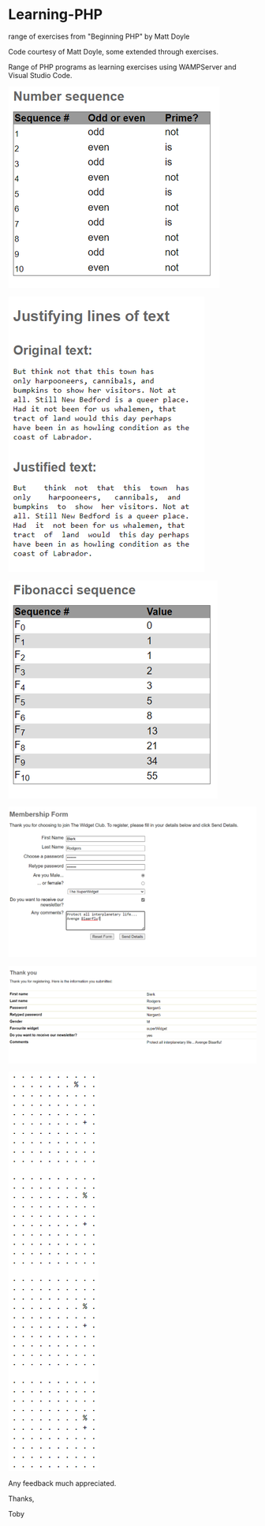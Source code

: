 # Learning-PHP
range of exercises from "Beginning PHP" by Matt Doyle

Code courtesy of Matt Doyle, some extended through exercises.

Range of PHP programs as learning exercises using WAMPServer and Visual Studio Code.


![](https://github.com/tobyStone/Learning-PHP/blob/main/number_sequence.PNG)

![](https://github.com/tobyStone/Learning-PHP/blob/main/right_justification.PNG)

![](https://github.com/tobyStone/Learning-PHP/blob/main/Fibonacci_sequence.PNG)

![](https://github.com/tobyStone/Learning-PHP/blob/main/membership_form.PNG)

![](https://github.com/tobyStone/Learning-PHP/blob/main/processed_form.PNG)

![](https://github.com/tobyStone/Learning-PHP/blob/main/homing_pidgeon.PNG)

Any feedback much appreciated.

Thanks,

Toby
